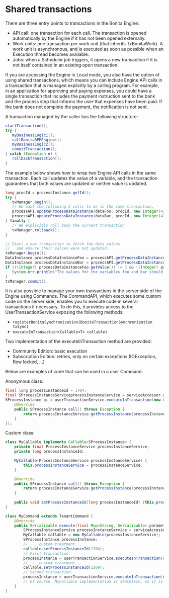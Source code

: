 # Shared transactions

There are three entry points to transactions in the Bonita Engine:

* API call: one transaction for each call. The transaction is opened automatically by the Engine if it has not been opened externally.
* Work units: one transaction per work unit (that inherits TxBonitaWork). A work unit is asynchronous, and is executed as soon as possible when an Execution thread becomes available.
* Jobs: when a Scheduler job triggers, it opens a new transaction if it is not itself contained in an existing open transaction.

If you are accessing the Engine in Local mode, you also have the option of using shared transactions, which means you can include Engine API calls in a transaction that is managed explicitly by a calling program. 
For example, in an application for approving and paying expenses, you could have a single transaction that includes the payment instruction sent to the bank and the process step that informs the user that expenses have been paid. If the bank does not complete the payment, the notification is not sent.

A transaction managed by the caller has the following structure:
```java
startTransaction();
try {
   myBusinessLogic1();
   callBonitaBPMEngine();
   myBusinessLogic2();
   commitTransaction();
} catch (Exception e) {
   rollbackTransaction();
}
```

The example below shows how to wrap two Engine API calls in the same transaction. Each call updates the value of a variable, and the transaction guarantees that both values are updated or neither value is updated.
```java
long procId = processInstance.getId();
try {
   txManager.begin();
   // We want the following 2 calls to be in the same transaction.
   processAPI.updateProcessDataInstance(dataFoo, procId, new Integer(42));
   processAPI.updateProcessDataInstance(dataBar, procId, new Integer(42));
} finally {
   // We explicitly roll back the current transaction
   txManager.rollback();
}

// Start a new transaction to fetch the data values 
//   and ensure their values were not updated.
txManager.begin();
DataInstance processDataInstanceFoo = processAPI.getProcessDataInstance(dataFoo, procId);
DataInstance processDataInstanceBar = processAPI.getProcessDataInstance(dataBar, procId);
if (((Integer) processDataInstanceFoo.getValue()) != 3 && ((Integer) processDataInstanceBar.getValue()) != 4) {
   System.err.println("The values for the variables foo and bar should not have been changed.");
}
txManager.commit();
```

It is also possible to manage your own transactions in the server side of the Engine using Commands. 
The CommandAPI, which executes some custom code on the server side, enables you to execute code in several transactions if necessary.
To do this, it provides access to the UserTransactionService exposing the following methods:

* `registerBonitaSynchronization(BonitaTransactionSynchronization txSync)`
* `executeInTransaction(Callable<T> callable)`

Two implementation of the executeInTransaction method are provided:

* Community Edition: basic execution
* Subscription Edition: retries, only on certain exceptions (IOException, Row locked, ...)

Below are examples of code that can be used in a user Command.

Anonymous class:
```java
final long processInstanceId = 1704;
final SProcessInstanceServiceprocessInstanceService = serviceAccessor.getProcessInstanceService();
SProcessInstance pi = userTransactionService.executeInTransaction(new Callable<SProcessInstance>() {
	@Override
	public SProcessInstance call() throws Exception {
		return processInstanceService.getProcessInstance(processInstanceId);
	}
});
```

Custom class:
```java
class MyCallable implements Callable<SProcessInstance> {
	private final ProcessInstanceService processInstanceService;
	private long processInstanceId;

	MyCallable(ProcessInstanceService processInstanceService) {
		this.processInstanceService = processInstanceService;
	}

	@Override
	public SProcessInstance call() throws Exception {
		return processInstanceService.getProcessInstance(processInstanceId);
	}
	
	public void setProcessInstanceId(long processInstanceId) {this.processInstanceId = processInstanceId;}
}

class MyCommand extends TenantCommand {
	@Override
    public Serializable execute(final Map<String, Serializable> parameters, final TenantServiceAccessor serviceAccessor) {
		SProcessInstanceService processInstanceService = serviceAccessor.getProcessInstanceService();
		MyCallable callable = new MyCallable(processInstanceService);
		SProcessInstance processInstance;
		// ... custom treatment...
		callable.setProcessInstanceId(1704);
		// First transaction:
		processInstance = userTransactionService.executeInTransaction(callable);
		// ... custom treatment...
		callable.setProcessInstanceId(1209);
		// Second transaction:
		processInstance = userTransactionService.executeInTransaction(callable);
		// Of course, MyCallable implementation is stateless, so it is reusable.
    }
}
```
